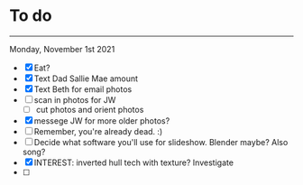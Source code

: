 # To do
---
Monday, November 1st 2021
- [x] Eat?
- [x] Text Dad Sallie Mae amount
- [x] Text Beth for email photos
- [ ] scan in photos for JW
	- [ ] cut photos and orient photos
- [x] messege JW for more older photos?
- [ ] Remember, you're already dead. :)
- [ ]  Decide what software you'll use for slideshow. Blender maybe? Also song?
- [x]  INTEREST: inverted hull tech with texture? Investigate
- [ ]  